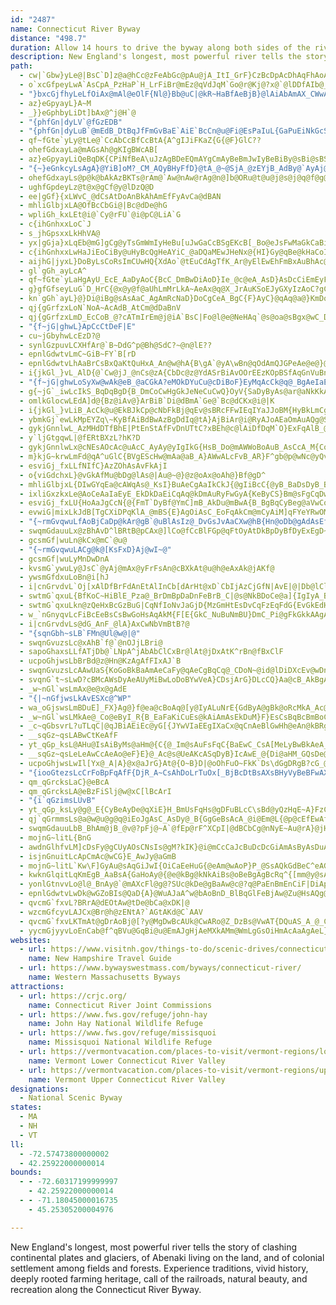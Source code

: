 ```yaml
---
id: "2487"
name: Connecticut River Byway
distance: "498.7"
duration: Allow 14 hours to drive the byway along both sides of the river.
description: New England's longest, most powerful river tells the story of clashing continental plates and glaciers, of Abenaki living on the land, and of colonial settlement among fields and forests. Experience traditions, vivid history, deeply rooted farming heritage, call of the railroads, natural beauty, and recreation along the Connecticut River Byway.
path:
  - cw|`Gbw}yLe@|BsC`D]z@a@hCc@zFeAbGc@pAu@jA_ItI_GrF}CzBcDpAcDhAqFhAoAf@sB~AmGhGcBpAcBr@cD|@qEzAy@LkABkHeAgEc@oCGaBJuCj@iBr@gHfEiOtLeAjAi@x@c@lAYrBIzA]zQKzOKfA]lAeAjBeAx@sA\oIf@uC`AmDBwBZ_FjAwE`B_ARy@HcAImEu@cHq@uIuAcA@sI~@_AAwAWsFmCoLsGiAy@yDaEc@k@y@yAyBgFm@mBoF{T}@{CiCmFcDsFgA_CWy@s@{Ce@eD{Fof@o@cDo@uB}B{EiCwCaHuEmDkBsC{@}C_@mHMyTKuFk@uB?gJx@mEr@{HdB{FnC{@PgF^sHdAmAl@o@j@}@pAyBvDYr@QpA{BhWu@l\ap@n@uLhAk\vEoA?iAYy@k@i@q@iEoHaBsAg_@aJwDwAcAS}j@eEyDG}DRoCXqEpAaIjC}EbAsCVwC@iFM{Go@gKeB{LwAyEiAqBw@iC_BcDmCaCKe@a@cDyDsAy@uA_@yAWaGIo@OmCoAgHyEcBwAo@aAi@eBYaEo@mC_MiUsAeDaA{AkH{HeAk@m@QeKmAm]{I}Ag@sBwB_@s@iC{Gy@_BY[o@c@wA[kCFqE^cDd@sD`A}DdBcBxAiF~FqDfCiCzBuPpTwBdCwHdGwGfCcElAwCl@uB\kCFcWgCwM_EmAO_B@mBj@kK`F_BlAkGdGyj@`d@}AjAuAr@u]fGoBRcPs@wLyAwDs@w]aKya@uJiOwF_MoFoCwA{^sT}AmAcH}GcBiA}E}BqA{@iJyIgCaBiSgLySwPm@k@{@gAi@wAU{AYgGWmBuCeM_@oAc@cAiFsFcDuEy@w@aEoCkGmAqAcAgHqI}@mBUeASmEiAaOOeBi@{BiCyFwBaEuBgC{EmE{@yA_BeEm@eA_As@_B_@eLy@y@MqCs@y@_@_CcBgHuGy@e@oBo@mDWoAPyA`@wAL_CMmCe@eAs@iCaDaD_B}@y@k@eAcCaG_AaAiQaJYq@FmAjCaNyBFuX~B{CMcCe@oOmHuIoJo@a@eA_@mCc@aBg@aGmFqDgCcBi@mCa@gCs@wAq@iKcHsGsBiKyEuBs@kD_A}LsA}C}@cF{C{LoIwOsIcJsDwFwA_A_@y@s@cEsFmAmAqL}ImDaDiC_DqCeEgB_CgDgC_Q{KcOmLcF{C}EyBoEyA_Jq@qFHmBQe@Wk@g@gD{FoAqA}@e@iAS}DUmByDWSmATaH|B}FrAqGsI_A_CsBgF}EmK}AuEsCsG}D{EoEgGgEyGcEiHeCyFaCsDy@eAiC{ByByAkW_N}CgAeB_@eNaBcV_Cor@{Ce\cB{Ac@kBiAaBuA{HaI}CqBaK_DcGsAqI{AcKsDaLeG}G{BoCQuJ^oCEwHiA{n@qCsCe@}QyF{Ba@aCQqJj@aCGeBe@}EwCiBs@cBe@cBUmEIgGTsEI{T{EkD]gFMci@MqEXqI~AwDf@eDPqF@sH[iB?eLdAiCFkBAoEi@wDgAaGgCsJqAyOmEwGsBqFmBoc@uPw\iL}F}AmAo@wFeFeDsB_HmD}HmCqL_CeNaAcDDaFz@uALwBGyBq@mAu@a@]wCiD[NwBb@mHlAuJlAiCr@mIrDu@p@cIfJ
  - o`xcGfpeyLwA`AsCpA_PzHaP`H_LrFiBr@mEz@qVdJqM`Go@r@Kj@?x@`@lDDfAIb@_@r@eAr@cATyAn@yC`Ci@r@_@fAi@r@yAhAwDfBmGxDcBxAi@`AYdAeArBs@z@u@~A}AlB{@d@wBp@}ErAiCd@e@CwDgA_BO{BB{@NsAZwBv@gKbFiCvAsDdDyEpE_LjLaIzHkBlAuE~AuJ~E_BhBsC`FcAj@u@VeHl@uBd@gFfBo@Dq@?q@_@sBg@yBIc@J}@h@e@f@_ChEm@v@kAfAsAv@gGnCs@PuE`C{DdAoBr@wEr@yCNmAEmCc@mFe@EmBIwOQsCg@kDu@mCcA?iDSaFaByAMgGr@gHNgAd@g@x@yDpC}A^}CE{Dk@wHq@WB}Af@wAX_@PeAz@oAVcGY_Cs@}@KuBK_HDqGlAgBJoIJoCMaA@wCr@eCx@aE|@iBRiDIqBHoCx@yBZgFVsB]mDyAcCo@gGYiE_Ay@?mBd@_Bz@o@P{KlAqId@}FYwAYuIUm@@o@FM@y@T}CRcCDwFQkB`AqAX{O[sEZkJ\_AEmEXqEv@kKhEuAb@mEFmAGcCk@sB}@yEoD}DyDsT{M_Bu@sBq@kDm@cNqA_JmBsEwAgI[m@MsEkCcDqAuCo@{BWiBFqJdC_CJ}KeAgIBqKRmHq@oS{GkHsBmFmBwMaJmFeDwBeA_SiDuJ}BsF{A]Wg@y@oH}OsFqEmAmCe@m@mBe@}HaDmE[cAu@m@u@[s@yBsBiA_C]e@eBaBwAcAiG}CeK_GcCgAsGcB}@g@iAmA}GwDkKaIsBm@eB@}A_@oC_Ae@IgCe@aDQ}Ba@i@E[@q@Lc@Ne@b@c@\YV[V_BlA[TmAx@w@d@q@\}@NcBL_ADuB@eBX}@DiCMcBCiBGuFc@aAKiAMc@EuBSyACk@HeD~@gBReBKuIaAsCe@wHiB_Bi@_LwBmKgC}C_@_D]yBWg@UiAc@iA[kAWkAQ_@Kc@M_A[o@Qo@QUKiA[cA_@s@UOEWE{@Yq@c@w@m@]e@o@w@g@y@Sw@c@s@q@cAk@i@eAo@cBkAeAu@{@i@kAy@]Wu@k@w@k@o@_@q@Y}@UWIc@O}@Sk@UkA]_Cs@mBg@_DeAIEq@Ss@Qk@Ms@E{@IqAE{@DqADyA?k@@oBCcBAe@?WBQCg@AaBEmBOu@ScBYwBWsC]eAK[C_Fo@uAQq@KkASsAUSGqBGILO\IXKd@]bBGXm@vBk@vB_@`Aa@~@u@x@k@NaBBa@A_@@_@Fo@N[DUJ}@f@o@ZcBh@eAf@i@^g@h@g@t@]p@Wv@Qn@IZcArBOXYd@a@\]Ha@?y@Cg@Ag@Be@Ly@\s@d@y@j@mAfA_Aj@eAn@q@`@S^Cd@Fz@@\Dj@Dn@B^Cp@Er@I\K^]nA[t@Wt@m@|@SL_An@g@d@QXSh@IXC\@`@A^CPENM\Kx@CJ[^[l@q@Ru@H}@Ei@KgDwAsAi@{Ak@uA_@oA[oAYa@G_@EUGw@O_@IeAOyAYaAUo@Ia@EsAGQ?[E_AIu@Sk@KeAKgA[{Ai@oBo@mEmCiAqAoLeRcGsIoAqA{MiL}CsEsAgC{AaDwCmHs@yAgByA_Bg@iAOmKMsAK]Oq@Uu@Yw@a@WS[SYQaAq@wCsB_Aw@i@_@}@o@o@c@e@[m@k@g@SUMg@Qu@KyFk@qD_@_@CyBOuEg@YMaD]{Ck@mCWiCLsA^}Ar@wI|DyFhCuAl@sFpC_GnBsBXwCPqMXwU`AoWd@kAAiBW}@UaA[}Aq@}As@uB}AyFaD}@WuASkAIM?il@|DwB^SBwCr@k@JmNhDoGfBwD~A_CrA{DrC_SnQgG`FiE|ByA`@eEl@iBFsBGsC[iBe@}CkAm]uO_MeFcEuBaHyEsE_EkMeKaHkGqJmH}BuBeLgJcGgC}D_AwGm@iR_C
  - "}bxcGjfhyLeLfOiAx@mAl@eOlF{Nl@}Bb@uC|@kR~HaBfAeBjB}@lAiAbAmAX_CWwA?cA^q@`@]h@oCtE}@fAmI`G}FpHeBdBqBhAkIdBoAd@iAr@cAfAqItLcG`JwZvg@qJnSm@zB_ArGQfD?rBFrBj@xEDz@ElBa@pIU`C}A`Jq@zEW|DEpEPlKRpEhAdPEpAo@lC_@r@]^g@R{AbAiE|DqCvB_AjAyAzBoAd@oAXmCRO\\sBzBaD`CoDvAgF~AkSvEyMdBwE~@mYzHyAJ_PnQiAdBiBfEmBjD_A`AkDlCoBfC}EtH_EdEaIfD{GdDoA^sJzAaNfEiF~BwCdByEdDyCzAwBp@}G~A}CfAsBjAiBtAiElE}CxDcA~@iAl@wG~BaEfB{DvBwFtEsBx@}HpCmEz@cNpDcBRiEK}ASi@WeAaAcC{EcAcAsAY}BPsBfAyXnTqHdEeA`A}ArBcAz@oAn@yBl@sC`BiAd@sAXiC\\sB@o@Qy@m@m@mA{C{IiBsEm@{@mAw@uA]sA?uNvA_MzCmE|@cD`@i@PqGnG}ErFmHxFqDzCeFpCcCx@YR_@l@Cd@c@d@_Dl@_Aj@}ErBuIrCcDfCaBFaBSqIsDiToHsImCeImBi@EgA@iDp@wMdD_F@qARo@RmUpNmC`AoBR}ADcEWmE{@sF_BkG{BmQcFcDmBaAsACi@UWYCUNqFgDsBu@wHwDwGsDoM{IyAw@iBs@}Em@uM_@u_@D_BIaBU{Ai@yAu@_As@sAyAwEwGcF}FiA_B}@kBoGwPw@yAsAeBqJsJiAu@yB_AoA}@_LoKa@UsAQsD@e[v@aE^aHlAqEdAkCXuAG}AYoQqFsHgB}AQaHuAgIkAyEg@wFU}d@pAid@dBiBLkGdAiDF}BScDaAsBeAaGaEqBkAmPeGyCsAkEaC_FoDoE_EgCmC{DgFuBeDqKwSy@mAmAqAmBsAoCkAsBe@oQu@_PkBcDFsAMmBs@kJoHiGyJo@_BImBH_DEgBq@aEq@}AeAaAaGsCoGsDgA_Ay@_AmCyE}DqJqDsFiBkBkKaJsFuFiAwAaBgDkCwIwCsGyCyIw@sAk@k@qEiBgL}GuHwHgB_E}BkDi@cAwCwHUgBOkB?uArAyI~BoLhAuCjHyLhBmDd@eBNoBBkAYgBYc@mVg\\uAwAkGiFiBkAaM{F{ByAuE{DiAq@iAc@oDMaBPcCx@aI~DiAXeOq@wGdAmG?}BSyBq@_Dm@oJe@{q@oH{JkBaIyB}BWoMg@qASaDkAoASsAE}FRyCI}AQeAQuEeBkBa@oDg@{DSsACi@DiAp@iDhD}AlByCpGy@rAoBrAwCrAmFx@mFRcDQqIaA}BGqEFyF~@}AEaAe@gA_AcT}VeAs@iAg@sC_@qA_@aBsAkNmPi\\e_@k`@_e@ix@_~@"
  - az}eGpyayL}A~M
  - _}}eGphbyLiDt]bAx@^j@H`@
  - "{phfGn|dyLV`@fGzEDB"
  - "{phfGn|dyLuB`@mEdB_DtBqJfFmGvBaE`AiE`BcCn@u@Fi@EsPaIuL{GaPuEiNkGcS{@mD]sC_@eb@cJ}Fs@q[_C_C]qEkA}e@cPcEgAgEs@aFg@wJ]mD?yDf@aSjDgBLmCUaNyEqPgF{DeBaFmDsCaCeL_NcD{CqDgCuDqB{E_Ba^{EmJqBcCoAsEkEwAaAoRmHeM_E_DSkKDmDSqBY{Bk@{J_EwAUiCK_CR{HxAkt@nJ{CVyC?kr@{K"
  - qf~fGte`yLy@tLe@`CcAbCcBfCcBtA{A^gIJiFKaZ{G{@F}GlC??
  - ohefGdxayLa@mAGsAh@gKIgBWcAB[
  - az}eGpyayLiQeBqDK{CPiNfBeA\uJzAgBDeEQmAYgCmAyBeBmJwIyBeBiBy@sBi@sBSsJSe[yAoP_@gE?sTj@wEXmAPyATiElA}GdCw@XcA\aA^e@P{DjAuBhA_BpAsAzA
  - "{~}eGnkcyLsAgA}@YiB]oM?_CM_AQyBHyFfD}@tA_@~@SjA_@zEYjB_AdBy@`AyAj@gG`AsDPcBM_MiC{AUmAIoANmGrBuBXmFFuDg@wGqCcB{@oA_AcBm@}BSmPI{@MeDgAeCeBsFaKyAyBsCsBcD_ByBUsBIcEaAaFPiB[wFaBsBMoBx@}BxA_AdA_@f@mBrEiBnDy@bAyDfD}E~BaBfAiD~CkJtJ_EfJmAzBwBxEiA`BcKxESBiFzBsIdE"
  - ohefGdxayLs@p@k@bAkAzBKTs@rAm@`Aw@nAw@rAg@n@]b@ORu@t@u@j@s@j@q@f@g@`@wF|BaGdBmRfEwElA{DnAs@VyBp@sAPi@Cm@GiBk@m@AmBLqAv@mIhM}@lBcB~G[|AWdCClBVxAvAzETv@\|@
  - ughfGpdeyLz@t@x@gCf@y@lDzQ@D
  - ee|gGf}{xLWvC_@dCsAtDoAnBkAhAmEfFyAvCa@dBAN
  - mhliGlbjxLA@OfBcCbGi@|Bc@dDe@hG
  - wpliGh_kxLEt@i@`Cy@rFU`@i@pC@LiA`G
  - c{ihGnhxxLoC`J
  - s_jhGpsxxLkHhVA@
  - yx|gGja}xLqEb@mG]gCg@yTsGmWmIyHeBu[uJwGaCcBSgEKcB[_Bo@eJsFwMaGkCaBiDgCyAy@_Bc@cBGaFLqGVaBRgHxAuMrF}A`@cBPeBEcBQ_MuB_Bg@{DkB{DmA_E}AaQuEoK_AsLmBwELeJ_AgGeAaHoBkCSwAFyDdBsGjBwARwACcIoCmDe@cBs@_B}@gDgDoEaGmAaAwAk@aOaDyCkBuBcA
  - c{ihGnhxxLwHaJiEoCiBy@uHyBcQgHeAYiC_@aDQaMEwJHeNx@{HI}Gy@qBe@kHaCoIkD}B[uADgAT_Ah@_At@sAlBeP`\yArBmCxCcDnCyAbAiB`A}BdAwl@bQs@L_DDgD_@}D{Aad@gXyAsA}@yAi@sAm@gCIeBAmAJ{C~AoPLqDE_DImAUsBm@sC}AcE_Xkk@wCiFsD_G{O}UqCeDsDoCeJ}EwL}GqJ_FoRgLmB{@aFyA}ZuGuF_BuF}BsScKwFkBoB_@cFm@oNyB{Ge@aL\}Gd@sEn@gEdAsFlBsNdGkObGkKpBw@XmAj@iDxCeBt@kIdCy@@eAIcDqAaBgAuAyAiBeCeAuCiDuNw@cBYUaBkAgCaAy@QuMsAmBk@iBgAqHeH}GaHy@eA_BuCmEgJwCmDkFaFkA}@gGaDmDgCsEeEyAaBsAwB_A}BqEaV_AaEsAmEeA}AwF{DaBs@_AMoB?sD^sDz@oPzGs@TyCXmTt@gJl@_Xh@qG@cN_@_BK_ASsBy@{GiE{^sVgBaByDsEkMgNcEoDiBeAkWaL_BmAmHuHiAy@aAe@gEsAq@_@o@e@sEiHy@}@_Bv@_B`@_KfBgCT{FK
  - aijhG|jyxL}DoByLsCoRsImCUwHQ{XdAo`@tEuCdAgTfK_Ar@yElEwEhFmBxAuBhAc@`@]j@a@jBCnDEx@Or@y@vAgBhB{AjCcAfCy@xCoAxC{MnReAdAkAx@uBz@_KdA{GtBgCj@mRrAsBA}Bq@wH{DwHkE}DmCuLiJuA]sAAkIzByBnAoNhNmC`DoAr@oDjAaDf@uEJkDGuA_@wAw@cIuGmBmAiBi@wEg@_AYe@k@wBcFo@}@eAs@uFsAo@gAi@cBiBod@a@_D}@yCyAaCkF_GiA_AgM{HsA_@cC_@qYsCos@VgCLkL`BiDDyBYsDmAyC_CaHiJ}BcBqAa@aCK}FXcCDmTy@iDWsAa@c@_@eBmBwDyCcAgAcGgKwFyKaLwQmC{E{GgOeGiKgAqCiAuEsDiZYoBi@eBiA_B{CeDcR_]}AsBiAeAsBiAiA[qBIeUtBkIGoFk@wARiC|@sBHyB]yFwCkCk@uAGcB^aHlC_@DsA?mDk@uAJeEz@eBTuMn@cJvAkIzBq@HuBCcH_@yAm@{B_B{As@_Bc@yYwFsRsEmAe@kEyCqGgD_Be@gEw@cBMkPk@aHGmDSkAQuG{BaJ_GyDmB}Ak@kN}Cu@w@i@y@SeAIgAV{CpAgJL}CHiMMmBDMKqAo@aCw@cBeBmB_XiQ}@aA}AmCo@_Bs@aD_@_EE_FPuHVmDh@sDRk@jAuCrAkCc@sAwDiTi@y@
  - gl`gGh_ayLcA^
  - qf~fGte`yLaHgAyU_EcE_AaDyAoC{BcC_DmBwDiAoD}Ie_@c@eA_AsD}AsDcCiEmEyFqo@sq@iC_CiBmAqEuBmD}@}B_@ujAeL}Do@_DaAwCwAgBoA{g@kc@{UcTcWkWyBgBqBiAeBo@eEk@mqAmKyDm@qFaBmDeBoD}B_]yTah@k`@qBmAwB}@{p@iPyBqAaF}D_BeAw|@i^aJaEo@k@y@}AoPgn@cAmBsEcHcT{ZYq@sDaC}SmJmIyC]WHyAYSQJCPKhAJd@eAbBiAtAwExFi@~@St@c@jDQpCObEB`GGv@yCnJcA`EoBdK_@dAk@r@yL`KsFbDqB~@u@DsE{@aHy@uBOaDBaCFaL~AkAj@s@`AcApC{AtGqCnOo@pEy@jHi@|FiAbQsA|Ke@xIIlD?xAX`HD`FU~FsAnReBxXa@jEkAtISlCOlFUfDs@`GoApD_A`BcApAsBxAmLxF{ChBe@d@
  - g}gfGfseyLuG`D_HrC{@x@y@f@aUhLmMrLkA~AeAx@q@X_JrAuKSoEJyGXyIzAoC?gCi@aAc@wHaFgCy@kWmDsEQ_O?iCRuQdE{\lGcCV}D?wBL}Bz@{@p@UQs@M_@@qGrDsD|A_Cn@s@D}@I_@O_Au@oDsGcAkCm@_CUuBEuMi@yISaCo@kBkBaCaAq@uQiE_BIqDa@cDDuNfBcClAuMdKsAf@eALqIaAaBa@eG_E{C_ByEyAiO_D_OaCaEYaBDcBRaG`BqNdAyBl@wG~B_BXe^vAaEh@}DdA_BJcBYyAs@oAwAs@mAYmAY_DHuD^kBv@aCxBsF`@sBLkDYgDc@gBiBgFsD_IcAaBaF_GeDgG_@e@cA_AyAo@}BKcHv@kKNaBRcHdCgHp@_CC_G{@uAEuAJ}B`@kE~AyF~AqI`BwF|AyDl@uED_Gm@}BEoCJ}Dl@aDRqBEwAMsDw@qAg@iKeG}Bu@oAKsA?oARqH`C}Cn@oALaDDiCOsBi@oB}@mDsCgFmDkASaCLy@oDm@eBqE{ImAmDS}AOqGx@}Ez@{B|@sAxAyApAs@jCe@tJy@nA_@|CqA
  - kn`gGh`ayL}@}Di@iBg@sAsAaC_AgAmRcNaD}DoCgCeA_BgC{F}AyC}@qAq@a@}KmDoJsDiDkBcFiDmDsBkDqA}Be@{BSkDGgDXgLtAiDP}F@k\aB_CU{FuA_DmAaE{BgNgJaEqDs@u@yCkEkLeT_AqAo@k@sCaAaHQsB_@yA{@yPgNmAy@eIaAmAk@uBmBmAq@{Bi@uAKiDFcDl@iIxC}MdGqBrAoDdD}HpLmAvAuHzF{C`B{B~@gMrCgGdEa]bSgClA{C^cCAqCc@kCmA{BaBkIsIgKaKiAy@yBeAiCk@cCGerA`AcGNqEf@oMfDyD~AyAjA_BxBgAzBWz@c@nB}AhLq@lDwAjCsAtAgCxAaAXcBP_RWqWh@eEf@uWtE_BRcBBcBMkW}EyDiAyAw@gDgCuCsDmR{ZuEiHqAyAqAmAyAaAuEeAsGwD}Au@cB_@qHi@cEIiECcE\gE`@oQfCcB^cCv@cJfBaGfB
  - qj{gGrfzxLoN`NoA~AcAdB_AtCm@dDaBnV
  - qj{gGrfzxLmD_EcCoB_@?cATmIrEm@j@iA`BsC|Fo@l@e@NeHAq`@s@oa@sBgx@wC_DSqL{BkNmB_L_DcBQyDGgEk@aH{BkJ}BuAEwDT{Ik@wIkAgHuAqIqDyC{@{F_AwIk@kGaBoB]iAF}E|AcFrCcDp@}ALmJIqj@gAsA[eA_AcCkFmA{De@s@m@c@oCmAmExBcAVk@?gAQyBu@gH}C}CyB
  - "{f~jG|ghwL}ApCcCtDeF|E"
  - cu~jGbyhwLcEzD?@
  - synlGzpuvLCXHfAr@`B~DdG^p@Bh@SdC?~@n@lE??
  - epnlGdwtvLmC~GiB~FY`B[rD
  - epnlGdwtvLhAaBrCsBxQaKtQuHxA_An@w@hA{B\gA`@yA\wBn@qOdAmQJGPeAe@e@}@sAUm@i@yBqGiu@YaC{@wEqDgKyD}HsAyFo@wBgIqNi@kAc@iBIw@EgCCsGr@}OEeCY_CeAuFkJqb@}@sGOuBUmG?qG~@aj@AcCIiCYwDy@qEi@{BoAqDwA{C}FyHu@yA}D}M_AgBwF_JcAkAc@Yi@S_HmAaBKyDG}E_AsAKmIx@eIjBuA?cAm@
  - i{jkGl_}vL_AlD{@`Cw@jJ_@nCs@zA{CbDc@z@YdASrBiAvOOrEEzKOpBSfAqGnVuBnHaIrVyAhEwCnH_@pAU~AKrCChMNrBn@fFEpAYlB?f@TxH
  - "{f~jG|ghwLoSyXw@wAk@eB_@aCGkA?eMOkDYuCu@cDiBoF}EyMqAcCk@q@_BgAeIaE}NaLuFeFqMwMwBcBsBaAcFeBsASoBEi@@}GbBcBD}FOsADsUdD}FBaGTwUmA}Ba@s[yN}@k@o@i@eA}AaHoLeMcSyCaEyCkDyOuMuMmMsBcAcA]oAWcEY{By@{A}AmEcHiBwDwCmMqBaLuD}Xu@aE}@yCeAyBcA{AeAcAwAy@uRsFeGuByEmCaImF"
  - g{~jG`_iwLcIkS_BqDqBgD{B_DmCoCwHgGkJeNeCuCwQ}OyV{SaDyByAs@ar@aNkKkAsKg@_HsAcBMgE@qK~@cBFmHBiBCcBO}DcAuL}FcG]qDo@eSmI_B_@cBMum@_CuN}@cB?iEPcPlAcBRaKvBoUtHe^nMc@BgI|B
  - omlkGlocwLEdA]d@{Bz@iAv@}ArBiB`Di@dBmA`Ge@`Bc@dCKx@i@|K
  - i{jkGl_}vLiB_AcCk@u@EkBJkCp@cNbFkBj@qEv@sBRcFFwIEqIYaJJoBM{HyBkLmCgHgCsO}E}tAgd@kVyHcSuFeM{DiDQqGl@u@ViPzHaAZmANyB?oJmBgHi@wFmAkD{AeUmMqc@}WuLaIgG{Fs@]mCEiBSyDaBmAy@sCeC{JwJmEwCgDgAeVsF}C_A}CeAsYoM}CaAcUeF}Ca@aESe@OmGU{Dw@qAm@cByAiByBqA{CuF{T}@mByCgE{@sB{@kDiCcOcFcWcAyB_AeA}BiAmAWyDMy@KaHaDyBsB}FeJcAkA{AoA{I_GkAa@qASmHQaF{BoAWyACsBTmOtCiBReDEyAYwB?{J{@m\}BiBAwAPmGlBqD`B{CxBkGlHuArBo@xAcB~FaGvMwD`MuArDeBfD{BlCeB|AsAt@eRlIaDfAoC^y@?sAE}Da@gFaAy@[}EgCuMsDcCaAuA_AgBqB{N_RcByAyBeAy@WmAOcIOsB[y@]_PcL}C[eAL}BrAyBt@}AbAe@L}C@oANaL~C{L`FaGzCcAr@aMrKwX|Is@AkEwCkBm@{Dg@g@FyAj@]?mFg@_B]
  - ybmkGj`ewLkMpEYZq\~KyBfAiBdBwAzBgDdIq@tA}AjBiAr@i@RyAJoAEaOmAuAQg@SiAs@wAmAiG{GmE_FcBmC[kA]aCIsBHkFEaBOmBs@}CkAcCs^ec@eLaOqLgNiA_AsBgA}Bm@kE}@wBu@sBgAiC_C}AsBsAeCuKuXqAcC_AkAgAaAq[{UgI{FsC_BqI_D{XaIiPgFcKeFqWcLkRoKwCmBgCgCuBeDaB{DeDsKaBmEqAeCwBmCwEyDyUiQsCaBoAk@sAYqMsA{GqAuBaAwEsDcAaAy@sAsEsJaGaKwDyFyGuIkHaIsDuFyGsFuBiAcIuCiA_@sAGiMfAuU~De@DmAQoA}@]c@oDsGiJaNiF{IyCsDsBsAi@Q}Ie@m@GyAq@qGqKaA_AmAk@wFeAaD_AoAMiD?yNZyAJiARmAp@aA`Aw@rAeBxDsBfDcBjBoEfEmBvAoClAaXnJmAj@wKbHmAj@wFvA{BJwAOsA_@gTcIyFmAwIiAkZ{A_C_@yBs@mAq@iBsAkJuIgHeH{NqM{KoKyDeDkCgB{CwAaD{@}B_@sV_DgDQeDVuJ~A_CLeLPu\fDqA`@{DjCaHzG
  - gykjGnnlwL_AzMHdDTfBhE|PtEnStAfFvDnUTtC?xBEh@c@lAiDfDqM`O}ExFqAlB_@rAG~@d@hD`A|E
  - y`ljGtgqwL|@fERtBXzL?hK?D
  - gykjGnnlwLx@cNEsAOcAc@uAcC_AyAy@yIgIkG{HsB_Do@mAWWoBoAuB_AsCcA_M{CoAk@sG{EqBkAgBaB}@g@kB_@}Fq@yAk@cEoBs@K}CG_Eu@sAIqBDqAb@eLdIiC`BcFfEkHjE_DxB{G`CcCjA{TvMk@n@e@z@iBlGm@jAm@f@q@^mBXsDWu@HmAl@cG`E}Af@sAHyDKiKg@c[wBgK_Aq_@m@qFAqFLmc@xBqOf@yd@YmAGiCk@yCsAcc@oXsAa@}Jq@mAKuAe@kHwEwEeCqJsDeIgCuAm@gLyJgK}LmJmMmP{S
  - m}kjG~krwLmFd@qA^uGlC{BVgEScHw@mAa@aB_A}AWwALcFvB_AR}F^gb@p@wNc@yQv@}TLgMA}Bo@mCiBgCsCuDmFk@yAm@}BSiBSmFKWu@YuK|AmW|C}Dv@yAl@sAr@iAbAcCtCiCpCsA~@wAr@{Af@gEx@mEj@qA?qAWyAm@c]mOiJmEiDoBuKkHod@}[yM{J_B{AcAs@iAe@qAYuAKuABmCXeEt@qGxB_B\eBHoEGyCg@yAe@wAs@oAy@sMeK{AaAqJaFkXuSoDaDy@qAo@yAcD}Ji@qA}EoI_DgHuU{l@mJuUsNw^{CoH}KcY
  - esviGj_fxLLfNIfC}AzZOhAsAvFkAjI
  - o{viGdchxL}@vGkAfMu@bDg@lAs@|Au@~@}@z@oAx@oAh@}Bf@gD^
  - mhliGlbjxL{DIwGYqEa@cAWqAs@_KsI}BuAeCgAaIkCkJ{@gIiBcC{@yB_BaDsDyB_BiOmHaGaEaKiGoB}Bo@eAgCaFiBaCcHgG_CqAgA[ePkBaF_@{OdAeA@_BG_IgB}WeHgMuF}Ag@cYmFwCc@uIXmCAeTgBgEI
  - ixliGxzkxLe@AoCeAaIaEyE_EkDkDaEiCqAq@kDmAuRyFwGyA{KeByCS}Bm@sFgCqDwCiAu@_MeGu@Yk@EaFV}YCi@^qBvD_@TyDr@mAp@_AlAuDfJaDrFgGtMm@~AgEhOgArCcAjAoAl@sAJo@Eyd@aHkHw@{Ky@iBa@sAs@uL_I{FaDeD}BcDuCcAmAoByDoFmIwC}FiAkBcAkAiA{@wGyCiA}@}@mA_A{D
  - esviGj_fxLU{HoAaJgCcN{@{FmT`DyBf@YmC]mB_AkDu@mBwA{B_BgBqCyBeg@aVwCoB_A}ABe@MYWGWLm@_@WAeEkDoBgAg[aNcS}H_C}A_BmBaCsFaK_^{BiHqFeNoJkUwIuUcCaFeDeGaB}Du@kCo@{CcMmm@e@eB}A_EyBmE}@oAkUq[yBsEq@mBeA_FmGkd@UuCy@oSc@uHw@yH{@gFeAsDi@sAsBuDwCeE{\e]iEaFmf@_n@yBaDuB_Es^it@mCsEuAgBmCgCsCqByCyA{\qNiHgDqEsCyJsHoWeNuYoQyDuBkLeFkn@}VkI}DaOyJ}EkDeA}@qAqAiB_CmGmJ}BgE
  - evwiG|mixLkJdB[TgCXiDPqKlA_@mBS{E}AgOiAsC_EoFqAkCm@mCyAiM]qFYeYRwOMsB_@yAYq@cEyGqAgC}A_CiAu@uFwByCkByE}DgFmF_DmEgU__@cBqBsC{BcEcC}GgCmAu@sC}BsDgDaAmAw@_BcA{Ci@kDMsBWqZm@aFiAuEyQen@wB{FoDsKiEaKkIcPsBmDiB{Do@eB}DmNwDwOiAeCeEsE{AcCgA_DiFsSiAwC_B_CiA}@sAm@_D_A_b@aJwBaAeAcAyAaCuEaMaBaEsCyEkE{EoPaMaBsB}@yAiAmCsAqEcDiLgEkQoAqEiAuCgDmG_DeEwDaDmCeBmGeC}Do@gEYmKScE@aEl@}D|@_En@_JBiBWcEaAmDmBuCeCiCaEcGoK{BcDaD{BiOmIyF{DaNgKgHeDicAkb@uEcBmAK}CFyCX
  - "{~rmGvqwuLfAoBjCaDp@kAr@gB`@uBlAsIz@_DvGsJvAaCXw@hB{Hn@oDb@gAdAsEf@kAjA_B"
  - swqmGdauuLx@zBhAvD^lBRtB@pCAx@]lCo@fCcBlFGp@qFtOyAtDkBpDyBfDyExEgD~BoD|A}Ah@oD~@
  - gcsmGf|wuLn@kCx@mC`@u@
  - "{~rmGvqwuLACg@k@[KsFxD}Aj@wI~@"
  - gcsmGf|wuLyMnDwDnA
  - kvsmG`ywuLy@JsC`@yAj@mAx@yFrFsAn@cBXkAt@u@h@eAxAk@jAKf@
  - ywsmGfdxuLoBn@i[hJ
  - i|cnGrvdvL`Oj[xAlDfBrFdAnEtAlInCb[dArHt@xD`CbIjAzCjGfN|AvE|@|Db@lClAvJn@tDrAlF|@dCjBhEvBjDhC`DvJnJlFdGlEnG`EtHhDvIrCnJlBtIhAnHfBpNnBdIlBfGnCrGnBfDbA|AnPpTtBfDbBdD|@`CxBdIn@zDFx@?xAKvAQnASp@k@dAm@r@sCxBaIfE}JnGmA^sABk@OkEuBi@Kk@JYJq@r@g@lB]hC
  - swtmG`qxuL{BfKoC~HiBlE_Pza@_BrDmBpDaDnFeBrB_C|@s@NkBDoCe@a]{IgIyA_BEaAJ_Cp@yStMmDlBaMrFqD~BoDtCeDlDyJlM}B`EwCtH_IfW}@`Co@lAwBdDaAlAwCfCsAx@yAr@}DjAgE^eB?gEa@}e@wGgK{@cEGkMFeTrA{Dl@cBl@}BpAmDpCaq@xq@cApA}@vAq@zA}BzGo@|Au@rAeAlAmA`AyAp@iEl@sKBoEZ{FpAcC`By@dAcCzEs@jBwAnFg@jICzDFtFGrBE|Aw@vG[pBq@dCyEnJ{AtDi@dBiA~G_AzH
  - swtmG`qxuLkn@zQeHxBcGzBuG|CqNfIoNvJaGjD{MzGmHtEsDvCqFzEqFdG{EvGkEdH}BnEcCpFqH|R}F|QsAxCuCrE}BxBuCrBkDrAyCp@aCRuB?iE_@e\{Guj@eKgJmBcFu@wFe@}DEsGFgERcGj@cEr@oHdBwEzAoHhDaE|BqG|EiBlB_CzCgBfCmCvEoBhEsCxHs@fCuCzIaCxFoCnFsBjDmDfFm[ja@mBrCyBzEcArCwAfGk@pEQnDKxDLdGThDh@vDrA`GhA`DzGtN
  - w_`nGnyqvLcFiBcEeBsCsBwGoHsAqAkM{F[E{GkC_NuBuNmBU}DmC_Pi@gFkGkkAAgAx@mj@HcP?eDSuLQuHO_C_@wBm@mBmA_CeBiBmBkA_A_@cOsBs@[eAw@eBqByA{Cs@mBy@aFi@mEQmCaA{S?mQKwCc@iCwB}JOkBBaFKU
  - i|cnGrvdvLs@dG_AnF_@lA}AxCwNbVmBtB?@
  - "{sqnGbh~sLB`FMn@Ul@w@|@"
  - swqnGvuzsLc@xAhB`f@`@nOJjLBri@
  - sapoGhaxsLLfATjDb@`LNpA^jAbAbClCxBr@lAt@jDxAtK^rBn@fBxClF
  - ucpoGhjwsLbBrBd@z@Hn@KzAgAfFIxAJ`B
  - swqnGvuzsLcAAwUaS{KoGoBkBaAmAeCaFy@qAeCgBqCq@_CDoN~@id@lDiDXcEv@wDnAuCbBkCtBaB~A_I|J}ArAy@h@iA^cCNyD[sKwA{]{DoE_AcFgCmQcOiBkAyAm@eCg@mPcCsBAsBT_Br@cEvBmIlFaGzF_K`N_ClCy@f@cBv@wSbH_DpAgCxB{D~E}B`BcCVs@EuBq@qCuAoAeAkDeEmAaC{BmHs@yDe@{FmBaR[uDi@aUyBeYyCkW
  - svqnG`t~sLwD?cBMcAWsDyAeAUyMiBwLoDoBYwVeA}CDsjArG}DLcCQ}Aa@cB_AkBgA_A}@eAaBeEoKuAqBcKmIiUiO}CgBcCy@kOmEkG}AsEm@wFEoCSuPeEeBYw@Ay@Fy@Vm@`@}AdBm@xAg@jBUfBc@zHUxBy@lCo@~@y@x@cC~A_A~@}C`FcCzF}CfDiUpb@}@dBeB~E]l@[Zo@XwAHiMc@eAIeBe@cCeBgIsIsAy@{DaA{@k@]a@oDeGgHcNsAwCe@oCsAu[iBg^C_DzB}^xFefAtA_VBkAYg@k@_@
  - _w~nGl`wsLmAx@e@x@gAdE
  - "{|~nGfjwsLkAvESXc@^WP"
  - wa_oGjswsLmBDuE]_FX}Ag@}f@ea@cBoAq@[y@IyALuNrE{GdByA@gBk@oRcMkA_Ac@m@_@s@YeAe@sE_@yBgC_G]a@eAs@u@SiAEeBFuBXsJv@k@L}@r@cElFaB~CaBlEm@fCS~AS`GA`CSpAg@dAoCxBa@tAw@xFe@lA_Ar@gI~DqJlGqJdIiAn@s@PiAJsBWkHgBuAs@_BeA_Ay@eGiJo@]cAWu@Di@X_@d@cBxDkAfFq@|@s@HkAi@wJ{IaCeCuAm@iEWiEw@wO|@uMSs@Ku@WaBaAuUwPgBw@oBa@iACgAJuAXoAf@yAjAmDrD{@p@_[nI}FpBsBzAsAjBe@z@wErLsAxAyAlA}JzGaE~BsBx@wIrCcGf@qBh@{@f@mAfAiHrHaCrCiBnDqEfK
  - _w~nGl`wsLMkAe@_Co@eByI_R{B_EaFaKiCuEs@kAiAmAsEkDuM}F}EsCsBqBcBmBoC_Ey[{o@kCoE}CeC_LkGoBuAsB_Co@gAi@yAe@eBYgBoC}UcA_G}A_FoAiC}@yAySw[yGuJm@iAy@}BmBsK_A{Bu@_AiAw@s@YoAEiAJaFfByEx@}@d@e@j@yBbF_Pv[_DfFuI`KsC~DuMtV}CtEmRbUyGlIw@lA{A~CcBnEmB|CiAnAsB|A{\bPcGdC}Cl@_BFqXb@iBQgIsA}A?eAFmEx@mBp@oBzAgCxCuApAwAx@eB`@kC?_FaBiASoAD{C^_HDwDTsB\mFrAeLXwF~@oB~@mBbCi@rAe@xBSnAEhAHxKGjAe@zCo@rB[r@w@jAiDlEcBtAuExC{CdD_B`CsBtFwGfV
  - _c~qGbsvrL?uTLqC|@qJBiAEiEc@yG[{JYwVIaEEgIXaCx@qCnAeBlGwHh@eAn@kBRgAXaBTyD?_ESyD_@_CcCqJo@}Cs@{Ek@_G_@{HCiEByGd@{W?cGIyAO}@o@aC{@aBaBsAqHeDsDsB}BaAuDiAwFs@iAYaF_CaEy@yEUmDe@sE}A}Dy@oJ{DkAa@oFiAqGgCe@e@g@aAsAeFeAaBg@Yk@YmDs@wMeDoDsAwIqDkN}GaIkDs@_@{@s@kAuAaCcDoA{Bg@gA_IcXg@aAsE_Go@gAc@qAi@eDEcCX{KBiCSoHwBwWUqE?uDb@cIJeFKqDYcFGsI_@_Eq@cCmAcCsEgFgAaCg@eCWgBEkDH{B^sClAuETyANyCa@kHy@aJkCeT[{Ao@_By@qAoDmDg@y@mCmF_@k@aAg@iAYW?sAZkK~DmA\eAFiBKqGmAcKMwBRiFfAmA?yAo@_@c@s@sAUgAI_AEgNQaEGeAo@yDeLea@wD{I{@gCuEiQ[yA_@uCUsD]iCcGwRaBaHiBcJQ_CCgB?_QIiUk@wFYeBm@wByAmDs@oAeD_EaH_Hy@mAw@yAq@{BYqA{A}KcC_Ow@{Cm@_Bq@sA{FmH}EuFuAqAuCuBiJ}E}DcDsEgEuKaLsAwBoByEaHyVwF}QuQsd@}AeEmCyI}AaJaAuJCuNaAqNS}A}AiFaMo_@aNif@]kBmH{k@IkCH{GGmAq@yD]_Au@oAmAw@_@Go@C_AFs@VwJxF}FhFoM~OiDbDcCnBgCbAcABk@MyAu@uJiIcEmBcE_CmB{@sA]iCKiCXySrDaHpAiE`A{BpAoMtJ_DrBiB^cBMkAe@aE_Ci@KeBOgA@iADyDl@s@?oBY}BaAsAqAiBkCgIwM_AqAcCaCs@a@cDkAeB_@kDMyNfBcFx@kAd@oAz@sAbB_AbBy@|BaCfL]`AgCxGq@~@e@ZqDvAoGtAos@nNgEvAwD~A{BfA{I~Fq^x]eAp@{Al@sBX_|@LkCMsAWyAa@q\yOuKcGkPaLiB_AwCkAyF_AmDEiE\_G~A}LrEuKxEsCz@cDl@qFj@sA?iWYcCZ_C~@{C~BiBfCiCbFkGxMu@|Be@zBg@jDe@zBKj@y@~@
  - __sqGz~qsLABwCtKeAfF
  - yt_qGp_ksL@AHu@IsAiByMs@aHm@{C{@_Im@sAuFsFqC{BaEwC_CsA[MeLyBwBkAeA_Ac@e@u@uA}AyD_BgCc@_AiAaB{@sBgC}DuDaHiBiFsBkDyE{IaAgC}AaDeAw@kNsFqGyC_L}FsCmD_AcBmCaGmFoIsDqD}FiEi@q@iA{BcDcCkGcGeB_Cs@mBk@kAaAm@}GqBiEaCc@[iCmDcAcAcBy@yR}G]Wk@gAyAmB_Au@i@SsBK}BJgD~AiARwHe@_Ib@_KQo@M{Am@_FeDwNgEgD]mC?}Db@o@Em@KkGyDuHaBiAKaEd@iCDi@EyEgAeE?a@Kw@w@eCsDyBuAcASmC?kARwEfCsB`@eBhAgA^mCZmBU{@i@{@oA}@kCaAgFUg@yEyEcByCgE{E_DwCy@e@yEgA{BsAwDeCoAgAg@q@uDcH{AqEOmAFeC`B{H@UUsAo@_AwDqB_C_@qFg@yA]wEuByDsB}HsCwA_@oFk@oKDmQyDoAk@cGwDqGmDmHsF}DeEwE{F}FmGgDsCcDeAyCSo@QmAa@iBeAoAsA}AwBo@cAi@qB_@w@i@aAe@e@}@MsBLuASkGmEkCaAsI}AmKoA}FiA_Hs@eEo@aKyBmHeAkIeBgD_@aHoAgKwAyBGiCf@aBDeLeAoB[mBo@eDmC}@e@mJwDyAWgF?_AKmCu@aFyCoDw@gHF{M}@wAEyCFqEX{@LuFhByGhBwAPiBGwJ_CoAs@i@cAsA{EyAuHyB{UqBcKk@gEUyD]sK_B{ICg@BgEOsD]kDQ{@Sc@_@Uy@UcAAi@PiA`Ao@PU?}@S_C_B
  - __sqGz~qsLeLeAwCcAeAo@eF}E}@_Ac@s@UeAKcASqDyB}IcAwE_@{Di@aHM_GQsDe@uEgDoMe@kCQ{BWeBm@gCiAyCuAqCeF{IoDuI}@mDqAyHi@aGOaE?s@xA_GjCiIf@mAhA_BxDmDbDsGpAwCj@gBxAsFfHoc@^iBrBaEp@gBdAmEhBoJDcBEgASy@yAuCiAwCsEcPm@mAqA_B}A{@iAQuL?cBM_AW_NyFeBmAmB_CmAaC}AaE{A{Ew@mFa@yEOuLI}AgAuDoDkJm@{@g@_@aBm@cIyAcBMcBFcF`A}F|@mBLsDM}Be@cDkAoEuBaGyB}AIiBNsAZgBx@aBh@iB@}@S_Ae@y@w@mF}GiA_A_PmHmCeByAgBmPqZq@eAsAsAgAs@w@_@{HsB_Am@w@_Ak@kAk@gBgCgR_AoE}EiOqAiBuAaAy@YiAKiBPwGlAeBFaAGqAa@gAs@i@k@}@_Bi@kBq@iEqE__@cFo]_EwWqAiGeAqCe@_AwBaCyByAgF_BsAs@cByAkAkBw@yBe@aCcCuQu@oHMqCBgC@aBXeEvDmZb@eFD_BSiRDmCl@aMNaA^qAfCuFp@qBjGoWxCcKXeCHiD
  - ucpoGhjwsLwIl[Yx@_A|A}@x@aJrG}At@{O~B}D|@oOhFuO~FkK`Ds\dGgDRgB?cG_@}BZwCpAaAt@oA~AiAjCcDhMwArHiBfH_@lC_@fEq@jJg@pE}@xCcC~Fe@j@_Ax@uLrHeKpDyD~AiBb@_FnBkA^{ABkBKuOaDsBKoAD_ARcAd@uGhEkBx@{@P_H^u@VqDtBiGxFiBrAuLzEcBV_A?wDe@gEWcGJsA\uAt@iKlHsCfAoAHyBEuH_CeDMsBFsB^sCv@wBz@eGlD{FrEuBlCoYbv@qHtQgHxNeA`BmBzByBxAkJlFyClAo@JaDBcFYwCNoAVcAd@mFlEoAxAcAhAmGlJkBpBm@d@gD`Bg[nNaGvCkOhIsHlCkInFm@Jo@a@]k@kCgImAiFO_B?yBVsIG_C[{CwC_LoAmDmBoDwGiLkPgX}PwU_BgB_A}@gDuBaNkFqEoBiB}AuBcCqBkDyA_Dkc@_aAo@mAaEeGcBgDcA_DqAcIw@_DcA{CeAyBgDgEiEkCkImEsBgByAyBsGiLeJuPsDyFwDaEyDgCgXyLwAa@uC]oNa@{FeAoLsCmBy@uJgFyBaAkKyAaGi@cERiDx@e^rTaCn@uAHoAI}A_@y@[_Aq@gHiIiCyDcAeCqHkToCeHwBcFo@kA_CsCeLuJ_AqAuHwQyA{BwBkBiImCqCMmJf@iBEeAQcOsDkRoGmASyBEmERaXxCgIpBuMtDgEdBe@DwB?mEe@cEsB_Ak@yCyCgCoEwByEyA}Dc@{@gB_CmDmByBs@yRuI}BqAmByAgAmA{AyBcC{Fk@qBaEwRcCuIaEsIsC{Eei@kaAi@yAu@qCqAuHiAmEoNae@uB_F}CmFsBuC}GkHmCgAcBQaBAcIfB_AD_D_@gBk@_Ak@iBiBuAcCcMwU}FuLiDyF{@gBwAmBaIaDmGyC{@[
  - "{iooGtezsLcCrFoBpFqAfF{DjR_A~CsAhDoLrTuOx[_BjBcDtBsAXsBHyVyBeBFwAXwAr@oDbCmDnEsFtI}@|@y@`@u@Py@DaB]m@[qCyBsA]y@Gy@JcDfAu@JcCQ_MmCuAEgELcAh@o@z@_@`Ak@vCk@dBoBfEmCrE_BtAo@\\k]lJsAZuAJcBEcVsEwBSuA?sBPqFrA{KzDcCzAmGdGgAv@kBr@yANsAAqKqBy@EwANyBfAy@z@uBhDmBbC_Ax@iAp@qB`@oU|@mBd@sIbD}BnAsAlAgCtCu@dBoA~Dy@rAiAfAqHrFgB`BuAvBiC|EwEdGoBjAaD`AiAl@uDpCwFzC}AjBi@lAk@vBiAnIs@tHWxAcIdVo@~CU`COvEJfFEfGOrBY`Bi@lAe@j@m@d@}JtD}EnCaDbA_CVuB?oC_@}]oM{IuDiDoA}Ba@kIq@}HiBsBWy@EsBLkNhCqL|DwJvDqBXmA?iB_@qAy@mDyDaBaCQ_A}@_J{@aGm@gCmBaF}GmMmAmCgMm^_AcCgAmBeCuCiNyMkOwKi@i@iAmBiDaK}@yBoA{BcByBePiQsFgFmb@_\\_TyPiBeBgFiIiCuFu@_CsGiWuDwQmAgDyBeEuA{BkK{M{FeIi@a@eA]kl@iPyBu@_OaJcAY_BQwH@kFh@wB`@kEzAaLxFiA\\mC^qHh@a@Py@~@s@vA}@lAeB`A}B\\}CEcCQcCgAkPmKaGsByBkAcAiAu@wAcDmJgCaDaHuHyEyDu@aAk@kAq@aC}AmNq@wCy@{BaAqB_AsA{BmC{AaAef@qT}CkAaFw@qMa@sPSsGDmBLsCd@eOhEsDX}AOsEeBcCyBu@_AyLeV_B}BmBoBiA}@cE{B{B_@}AFqDl@yBbAcExCyAj@}@@_ASgAk@sNsKcTkSc@}@_@uAmAgF_@aA_DeGsAyCiAoEi@kDyBkWo@_FwA{Es@sAeBkCkKuIgBy@eBm@qL}BcCu@eCsAwDcDyJiJyCmDyC_F{IuQmDmGaDcEqEyD{BqAoAg@sKkCgAGiBBaJtAsAEi@MkAe@w@k@sAsBwHiOy@gCu@qEo@gCsA{C_AkAoHuHeDiB"
  - qm_qGrcksLaC}@eBcA
  - qm_qGrcksLA@eBzFiSlj@w@xC[lBcArI
  - "{i`qGzimsLUvB"
  - yt_qGp_ksLy@g@_E{CyBeAyDe@qXiE}H_BmUsFqHs@gDFuBLcC\sBd@yQzHqE~A}FzCeBvAcAfAy@xA{@`Bm@|A_AhE}AnMaArLaArGe@fByAlEaBfCqApAeMhKmTrRaShM{BdAiDfAsSxAmCFqFGs[gBcC]ePgD{Hs@iZqAyZUsCD}Er@m[nK_Cf@kEL_NsAoFOgFZqCd@wHxByBxA}ClD{AzDaAxEYrBiFtk@UrA}@|CsBtFeBrDi@r@aB~Am@^{C`AiBH}AKg\_I_G[uFT}Dx@uAd@uLvFgE`B_BVsCL}PaB
  - qj`qGrmmsLs@a@w@u@g@q@iEoJgAsC_AsDy@_B{GgGeBsAcA_@i@Em@L{@p@cEfEwAfAkMpH}GhEoOtN_BjBkQ|VoJbMc^jd@qAlAaB~@cCx@eDl@sSpFgFfAyBPmVc@}DJsBPyCf@cCr@_KlE}Bp@kA~@yA`C_Av@iBl@iD`@aBKqLiDgASoUyByCk@uAk@eBgAcCaE{AyAiAk@iAMiAFcA\wH|DqHjE}M`JmAd@}Cf@cAXsAx@_D|BcATiAAg@OeD{AmByAoBgC_@Yw@YqAWqCQuASwFsBgCg@eBEy@JaA^{BfB{DzEu@vAUf@]`Be@vG_@zAeA~C]`DUp@iBlCwBfIe@lAcA`AsBx@mAhA{Qz\y@jA_BxAy@^cEbAkFnC_ElAwAPeBCaKs@gAUeDwAgCu@eASwAIoF^kHfAgCM{C_BeEmFuAoAmA}@_PgIr@wM\sCd@cC
  - swqmGdauuLbB_BhAm@jB_@v@?pFj@~A`@fEp@rF^XCpI|@dBCbCg@nNyE~Au@rA}@jHiHhA_AxDwBvNgHpAa@rAStNeBrA[|Aw@nAkAnAgBbAgCZkA\aCPyEx@ou@\cIfBmWF}EEwBm@cJcEal@a@qDgAgFiAaDsVej@_AuDmCaOm@_CqJeTuDoJoJa\oBiHyBaK}E_ZmA_Ok@iCiAn@yAhAqGpEcCrBeMfLuB~BoFzH{@x@qClA_N|EoCnAyBhBoBnBmBdAgCFcFS}F^oAGqHeBuBGaQXcGn@iAAcBYeDwAqAs@eAs@cB{A}G_LmDyEiPeQaImFyOyJ{@s@wFiIcBsAuAw@qD{@cD]wJYmBYmSaGiDS}FDi@Ks@_@gLaN{BaDk@}AgB{Gk@{Ay@wAcEgFsCiGsD_JiAgBcAs@oCeA}CqByAg@eIgBmG_BkBq@qA{@}G_Hs@uAe@}A}AgHoAkKcA_EUcBi@oHs@gEUw@mGqNi@}AiBeHmCsGwBaGsJ_RwAuDuAyD}@aDeA_FmBmKa@gEkC_SUyCu@uPc@aGcA_KmE_R_CgSUgAgCgHmH{LmCgFeCqFW{@gAuFeB_F_@yBYsGyCoOiAsDi@mCmAgSiCyY_A{IUyG]{Ce@yBkEgMuA}Fu@uAoCiCw@cAo@oAgDuOiCuNyB{E_BsEmAaE}AqHGo@BkBf@wCh@aCN{A?kA_@sCc@kAa@u@sAcAoIgBoAm@cAgA_BeCiDwCm@{@_@s@gJoWkHoQcCmFiVeb@c@iAoAmFYk@sDgDcH}AcAGmCd@oAd@mDnB}@PeAEy@We@_@}@mAqJoQcA{BYgA_@_CUaH[yE]qCo@{Dq@aD{@yCeAyCkBaEiBeD_DmEmFuF{G_FiEoCkJmDsEqAgIeBmFu@o_@}@qFm@cDs@{Ay@sPcNaH_F
  - mojnG~litL{BnG
  - awdnGlhfvLM]cDsFy@gCUyAOsCNsIs@gM?kIK}@i@mCcCaJcBuDcDcGiAmAsByAsDuAsQ_GsEgAcE_C}CgAqKyBsCQgD?uAUwBu@cBu@{@g@qCcDa@u@aA_C_AmD_AyJo@oCyBgGoG_Oa@oASqAGyAp@iQdAsMV}KNkAn@aCtHuKjBeBtHyEnC{BdJmKpA_CdFcMtFoQhA{BdCkDdBeBnBuAtF_DhBeBvAoBdEqHpLwVhMsX~@cCbAmE~CqUbAsElD}MNqBToF\{N?sGIkAO_AmBqFu@kA{H{GsD}B_CiAcC}@mCs@oPeDqCGmJX}EA}C_@sDeAsCcAiCoAeZ}SoLmG_WoS{JeJgM{MmDwC}CsB_O}HwUwMoB}A}D}EoAyBeAaC}@iCoAuEm@uDk@aHI}ENgHRoCl@sE|@eEvUk|@vAsE`AaCrByDxAsBrCaDlB_BrD}B|\wOpDaCtC_D|BmDlBgEnAqE|@gFX{CbDye@@y@pAiR^yGD{CEmB}AmSHaGn@cHtJ_q@JcBCkHWoCSiAoAmEc@aAqA{BgAuAs@m@uBuAyDqBqD_C}@a@uEq@aA_@oB_BmDiFw@k@_Ae@sGgBkJw@uASs@Uy@k@sC_DoAyBs@gCo@sEyA_TYwCoA{GmB_JO{B?yFQoC{R{_AuBoLYmC?eATmJHiPt@eLXoCr@cCb@_AxDsEnAsB|CgIr@eCh@iC|@eHT_D^}HVoR`@_KNiL?gEWuVGwT^}T?uCSwH?_Df@cj@ZeHToCvDgU|C_Tv@uK`Eqa@EkBiAiNmA}KoB_OuBkYWmJ[m_@a@cUkCk\SyDRgQCiDe@aY_AqYW{MOwCa@oBYg@yA_B}@g@
  - isjnGnuitLcApCmAc@wCG}E_AwJy@aGmB
  - mojnG~litL`Kw\F]GyAu@sAqGiJwI{OiCaEeHuG{@eAm@wAoP}P_@SsAQkGdBeC^eAG}@k@mF{Hs@eBsJm^gBmJeAaFs@cCsAgHI{AAqE_@}EGwBF{BTqEBiD}@mFSeCCoHf@aIn@uThB}QD_DKaEiBeYsAeQ_@mCcAaMe@uMI{Ai@yDO_A_AaCaFaJkH{LeBsBaIgFyCwCuAsBs@oAgEmJyCeIwBqGcCyImC{La@gCmBsMKmB{DSoC?}Ff@_APcDlAgElBwCjCePbUyD`F
  - kwknGlqitLqKmEgB_AaBsA{GaHoAy@{@e@kBg@kNkAiBs@oBeBgAgBcRq^{[mm@y@sAkCmCw@eAa@oAWuAkAoPEsBNsBj@uB`EaJd@_B^qCBoBGeAQaB}EmPcA{BwCaE_@cA]aBq@sJyB}SOyBEmE?{PIiFQmGk@mE_@_Bk@yAqFoLy@sA_CmCuMgMkDsC{BgA{IiByDA
  - yonlGtnvvLo@l@_BnAy@`@mAXcFl@g@?SUc@kDe@gBaAw@c@?q@PaEnBmEnCiF|DiAp@yAj@{JxCuAr@{LdOgEvIyAxBkL~LeAv@mA^y@A_H}AeCS_K?iCl@_BdAcBfByDdImAtA}AdAaAXeI~@uCr@qc@bQ_BbAo@l@mArBuC`HwBpCiAx@}BbA}GpBuNlGwCz@iCb@eBFqGEqBYeBy@_As@sC{DmAmA_C_BqIkDoOaH_B}@mAwAwFqKu@aAcAy@mAe@y@QuAAsEl@_CKcPuCwJwDeM}CmB]yA?yFp@uFZcWbAoC@uASiAk@{@y@sCoDcAw@oAe@cBOeVFaEYsBYeNmD{NaEo^kI}CMsB@aB\kCtAaM~HmBx@mI`A}DnAmCfBiRbRoD~BsCt@kVpDkEjAaC`AMH
  - epnlGdwtvLwDk@wGZoBIs@QaD{A}@WuAJaA^w@bAoBnD_BlBqGlFeBjAw@Zu@HsAQg@DQROdAUXkAl@mA^m@d@}A~CiF`MqKhOwA`BiAp@i@J{@?gAYkDkCaCeAmEaCsAE_C`AiCjAqGdBqIlDgGnDsDjDsA`Ae@RwDv@wIv@{G`AcHd@qJR}AVcBz@_RxMaMpGwExAkWfHoB\sCEiAKiCu@kJeGmDmBwJaFsF_CuPmLkEkCcCmAgFsBoBe@qG?gJ\iFKeE_@}E_AgJmAqEqAkCg@_MsBaJgA_OmDkMqBsEyAaKyAsAg@yCaBqUaNiCw@wA?u@JcF`BwEjAmC~@eF`CwVzMsBpAmErDuDlCyDfCsHdEkNnHk`@zPaC|E
  - qvcmG`fxvL?BRrA@dEOtAw@tDe@bCa@xDK|@
  - wzcmGfcyvLAJCx@Br@h@zENtA?`AGtAKd@C`AAV
  - qvcmG`fxvLKTmAt@gDrAoBj@[?y@MgDwBcAUk@CwARo@Z_DzBs@VwAT{DQuAS_A_@_CcBqAUuANaFzAeBDoBe@}CsAoASwAEgJXcCK}WoGsA?gKl@_CGqBe@oAe@yA{@iB}AmB_Cy@yAcHqOm@eAsCsDe@eAkEoMkAuC}AsEM_AC}CZiDBaBIq@s@wBOyAD{@v@mEDm@C}AYaCyByDU{A?}@Iu@e@eBuH{RoBaEcD_FmCuEwVoZ}AiCq@eCWyAmAwMc@kBcC{Hc@}CEuBDwANsAfFeW`@_DBmCEeAYmBi@{AuAyBkNoR_MaOiFyHaBcDmEeMcE}Oe@qAcAyBsAuBcScVsI{IkCgDwGaNyAkC}IiM}PeWaZ}f@eBmD_@gAe@sCOyBCoAn@iY?eBK_Bi@uC{DyLa@iB]}CkA_SqBiYyCcWoC}POcBSmENaIpBy^MkCeAcEWsAKeBHwAtAaHx@kLxByPbAyF^uAbB{EB}AOyASe@i@y@eMiMgPyS_HwHsDsC_CmAgGeCmIiCuB}@iAy@_D_DyBoC{FgFuFgG]e@s@sA_@gBQ}ACmATgEbB}N~AsK|@eErAyD`Py_@`D{LbCqK
  - yycmGjyyvLoEnCab@f^qBVu@GqBi@u@EmAJgHjAeMXkAMm@WmLgGsOiHmAcAaAgAeL}MwCeCgH{EqImHoAs@oBo@yNmCuBgAwAaAi@w@aJuQmGiLy@qA}EuF_BsEy@sAs@w@_@aAe@u@eGyGkB}AaDiBiA_AsBwCy@uAe@}AsBcKm@_ByBaDiAeAsFkDmF}DqFqDmIiFwAm@_B[iEAaBM{Ae@qGsCyASeBXiAr@mBlB}A`AgIxBiElC}@T_BIaD_BqAUwA?gFz@u@BsCKgHm@cCFeIjBiC`@o@ViA~AcCvEo@~@cBbBsAl@}@RmHX_BXsG`C}Ab@qKz@oHVaBR}JlC}AViMr@{IWgFdA_Bj@sAx@}G|G}C|BuCfCmAd@sALi@E}DgAoNkB{NJaEv@oBH{KsB{Ac@cSqHwAo@iA}@yDgFm@sAuAoGiAwBcE_FoGiNm@eBs@uAeAkAmAg@sAEgGrBwAD_Be@oAgAgEyE_GoHiAkAaBgCo@qA_@yAY{Ay@{Im@yCg@w@i@a@}BqAcAYkAGwB@sAPmF_C_Ce@gBPqKrD_@Fs@KkAg@{FoDuQ_JsDqAkCa@qADi@JgHxCm@FcAGuAc@sCyBmAe@g@CiJf@sBd@oB~@cA`BsBxA_Dj@m@?oASyAk@}C_BUYgD_BqWkJ
websites:
  - url: https://www.visitnh.gov/things-to-do/scenic-drives/connecticut-river-byway
    name: New Hampshire Travel Guide
  - url: https://www.bywayswestmass.com/byways/connecticut-river/
    name: Western Massachusetts Byways
attractions:
  - url: https://crjc.org/
    name: Connecticut River Joint Commissions
  - url: https://www.fws.gov/refuge/john-hay
    name: John Hay National Wildlife Refuge
  - url: https://www.fws.gov/refuge/missisquoi
    name: Missisquoi National Wildlife Refuge
  - url: https://vermontvacation.com/places-to-visit/vermont-regions/lower-connecticut-river-valley/
    name: Vermont Lower Connecticut River Valley
  - url: https://vermontvacation.com/places-to-visit/vermont-regions/upper-connecticut-river-valley/
    name: Vermont Upper Connecticut River Valley
designations:
  - National Scenic Byway
states:
  - MA
  - NH
  - VT
ll:
  - -72.57473800000002
  - 42.25922000000014
bounds:
  - - -72.60317199999997
    - 42.25922000000014
  - - -71.18045000016735
    - 45.25305200004976

---
```


New England's longest, most powerful river tells the story of clashing continental plates and glaciers, of Abenaki living on the land, and of colonial settlement among fields and forests. Experience traditions, vivid history, deeply rooted farming heritage, call of the railroads, natural beauty, and recreation along the Connecticut River Byway.
